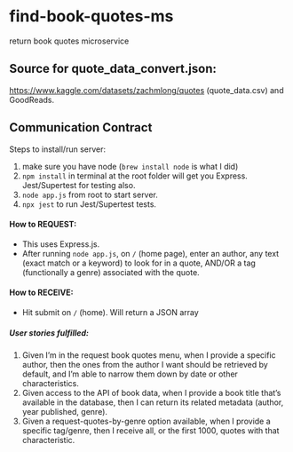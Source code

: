 # find-book-quotes-ms
return book quotes microservice

## Source for quote_data_convert.json:

https://www.kaggle.com/datasets/zachmlong/quotes (quote_data.csv)
and GoodReads.

## Communication Contract

Steps to install/run server:
1. make sure you have node (`brew install node` is what I did)
2. `npm install` in terminal at the root folder will get you Express. Jest/Supertest for testing also.
3. `node app.js` from root to start server.
4. `npx jest` to run Jest/Supertest tests.

#### How to REQUEST:
- This uses Express.js. 
- After running `node app.js`, on `/` (home page), enter an author, any text (exact match or a keyword) to look for in a quote, AND/OR a tag (functionally a genre) associated with the quote.

#### How to RECEIVE:
- Hit submit on `/` (home). Will return a JSON array

##### User stories fulfilled:
1. Given I’m in the request book quotes menu, when I provide a specific author, then the ones from the author I want should be retrieved by default, and I’m able to narrow them down by date or other characteristics.
2. Given access to the API of book data, when I provide a book title that’s available in the database, then I can return its related metadata (author, year published, genre).
3. Given a request-quotes-by-genre option available, when I provide a specific tag/genre, then I receive all, or the first 1000, quotes with that characteristic.